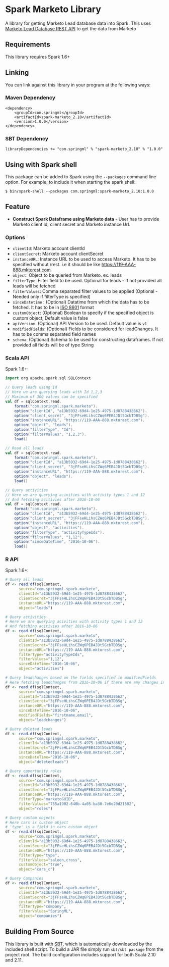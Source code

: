 # Spark Marketo Library

A library for getting Marketo Lead database data into Spark. This uses [Marketo Lead Database REST API](http://developers.marketo.com/rest-api/lead-database/) to get the data from Marketo 

## Requirements

This library requires Spark 1.6+

## Linking
You can link against this library in your program at the following ways:

### Maven Dependency
```
<dependency>
    <groupId>com.springml</groupId>
    <artifactId>spark-marketo_2.10</artifactId>
    <version>1.0.0</version>
</dependency>
```

### SBT Dependency
```
libraryDependencies += "com.springml" % "spark-marketo_2.10" % "1.0.0"
```

## Using with Spark shell
This package can be added to Spark using the `--packages` command line option.  For example, to include it when starting the spark shell:

```
$ bin/spark-shell --packages com.springml:spark-marketo_2.10:1.0.0
```

## Feature
* **Construct Spark Dataframe using Marketo data** - User has to provide Marketo client Id, client secret and Marketo instance Url.

### Options
* `clientId`: Marketo account clientId
* `clientSecret`: Marketo account clientSecret
* `instanceURL`: Instance URL to be used to access Marketo. It has to be specified without /rest. i.e it should be like https://119-AAA-888.mktorest.com
* `object`: Object to be queried from Marketo. ex. leads
* `filterType`: Filter field to be used. Optional for leads - If not provided all leads will be fetched
* `filterValues`: Comma separated filter values to be applied (Optional - Needed only if filterType is specified)
* `sinceDatetime` : (Optional) Datatime from which the data has to be fetched. It has to be in [ISO 8601](https://en.wikipedia.org/wiki/ISO_8601) format
* `customObject`: (Optional) Boolean to specify if the specified object is custom object, Default value is false
* `apiVersion`: (Optional) API Version to be used. Default value is `v1`
* `modifiedFields`: (Optional) Fields to be considered for leadChanges. It has to be comma separated field names
* `schema`: (Optional) Schema to be used for constructing dataframes. If not provided all fields will be of type String

### Scala API
Spark 1.6+:
```scala
import org.apache.spark.sql.SQLContext

// Query leads using Id
// Here we are querying leads with Id 1,2,3
// Maximum of 300 values can be specified
val df = sqlContext.read.
    format("com.springml.spark.marketo").
    option("clientId", "a13b5932-69d4-1e25-4975-1d8788438662").
    option("client_secret", "3jFFseHLihsCZWq6PEB4JDt5GcbTDBSg").
    option("instanceURL", "https://119-AAA-888.mktorest.com").
    option("object", "leads").
    option("filterType", "Id").
    option("filterValues", "1,2,3").
    load()

// Read all leads
val df = sqlContext.read.
    format("com.springml.spark.marketo").
    option("clientId", "a13b5932-69d4-1e25-4975-1d8788438662").
    option("client_secret", "3jFFseHLihsCZWq6PEB4JDt5GcbTDBSg").
    option("instanceURL", "https://119-AAA-888.mktorest.com").
    option("object", "leads").
    load()

// Query activities 
// Here we are querying acivities with activity types 1 and 12
// And fetching acitivies after 2016-10-06
val df = sqlContext.read.
    format("com.springml.spark.marketo").
    option("clientId", "a13b5932-69d4-1e25-4975-1d8788438662").
    option("client_secret", "3jFFseHLihsCZWq6PEB4JDt5GcbTDBSg").
    option("instanceURL", "https://119-AAA-888.mktorest.com").
    option("object", "activities").
    option("filterType", "activityTypeIds").
    option("filterValues", "1,12").
    option("sinceDateTime", "2016-10-06").
    load()
```


### R API
Spark 1.6+:
```r
# Query all leads
df <- read.df(sqlContext, 
      source="com.springml.spark.marketo", 
      clientId="a13b5932-69d4-1e25-4975-1d8788438662", 
      clientSecret="3jFFseHLihsCZWq6PEB4JDt5GcbTDBSg", 
      instanceURL="https://119-AAA-888.mktorest.com",
      object="leads")

# Query activities 
# Here we are querying acivities with activity types 1 and 12
# And fetching acitivies after 2016-10-06
df <- read.df(sqlContext, 
      source="com.springml.spark.marketo", 
      clientId="a13b5932-69d4-1e25-4975-1d8788438662", 
      clientSecret="3jFFseHLihsCZWq6PEB4JDt5GcbTDBSg", 
      instanceURL="https://119-AAA-888.mktorest.com",
      filterType="activityTypeIds",
      filterValues="1,12",
      sinceDateTime="2016-10-06",
      object="activities")

# Query leadchanges based on the fields specified in modifiedFields
# Here fetching leadchanges from 2016-10-06 if there are any changes in firstname and email
df <- read.df(sqlContext, 
      source="com.springml.spark.marketo", 
      clientId="a13b5932-69d4-1e25-4975-1d8788438662", 
      clientSecret="3jFFseHLihsCZWq6PEB4JDt5GcbTDBSg", 
      instanceURL="https://119-AAA-888.mktorest.com",
      sinceDateTime="2016-10-06",
      modifiedFields="firstname,email",
      object="leadchanges")

# Query deleted leads
df <- read.df(sqlContext, 
      source="com.springml.spark.marketo", 
      clientId="a13b5932-69d4-1e25-4975-1d8788438662", 
      clientSecret="3jFFseHLihsCZWq6PEB4JDt5GcbTDBSg", 
      instanceURL="https://119-AAA-888.mktorest.com",
      sinceDateTime="2016-10-06",
      object="deletedleads")

# Query opportunity roles
df <- read.df(sqlContext, 
      source="com.springml.spark.marketo", 
      clientId="a13b5932-69d4-1e25-4975-1d8788438662", 
      clientSecret="3jFFseHLihsCZWq6PEB4JDt5GcbTDBSg", 
      instanceURL="https://119-AAA-888.mktorest.com",
      filterType="marketoGUID",
      filterValues="755a1902-640b-4a05-ba30-7e6e20d21502",
      object="roles")

# Query custom objects
# Here cars is custom object
# 'type' is a field in cars custom object 
df <- read.df(sqlContext, 
      source="com.springml.spark.marketo", 
      clientId="a13b5932-69d4-1e25-4975-1d8788438662", 
      clientSecret="3jFFseHLihsCZWq6PEB4JDt5GcbTDBSg", 
      instanceURL="https://119-AAA-888.mktorest.com",
      filterType="type",
      filterValues="saloon,cross",
      customObject="true",
      object="cars_c")

# Query Companies
df <- read.df(sqlContext, 
      source="com.springml.spark.marketo", 
      clientId="a13b5932-69d4-1e25-4975-1d8788438662", 
      clientSecret="3jFFseHLihsCZWq6PEB4JDt5GcbTDBSg", 
      instanceURL="https://119-AAA-888.mktorest.com",
      filterType="company",
      filterValues="SpringML",
      object="companies")

```


## Building From Source
This library is built with [SBT](http://www.scala-sbt.org/0.13/docs/Command-Line-Reference.html), which is automatically downloaded by the included shell script. To build a JAR file simply run `sbt/sbt package` from the project root. The build configuration includes support for both Scala 2.10 and 2.11.
